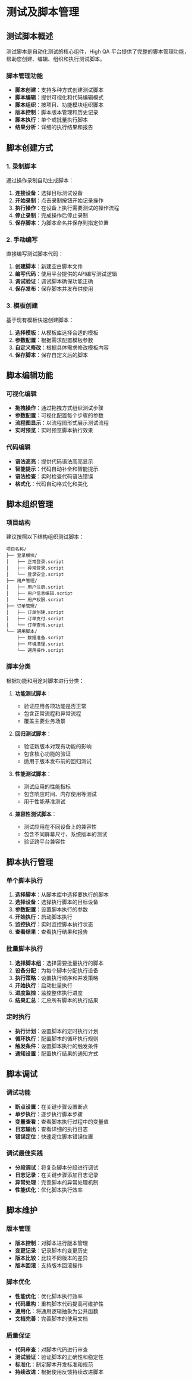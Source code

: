 # 测试及脚本管理

## 测试脚本概述

测试脚本是自动化测试的核心组件，High QA 平台提供了完整的脚本管理功能，帮助您创建、编辑、组织和执行测试脚本。

### 脚本管理功能

- **脚本创建**：支持多种方式创建测试脚本
- **脚本编辑**：提供可视化和代码编辑模式
- **脚本组织**：按项目、功能模块组织脚本
- **版本控制**：脚本版本管理和历史记录
- **脚本执行**：单个或批量执行脚本
- **结果分析**：详细的执行结果和报告

## 脚本创建方式

### 1. 录制脚本

通过操作录制自动生成脚本：

1. **连接设备**：选择目标测试设备
2. **开始录制**：点击录制按钮开始记录操作
3. **执行操作**：在设备上执行需要测试的操作流程
4. **停止录制**：完成操作后停止录制
5. **保存脚本**：为脚本命名并保存到指定位置

### 2. 手动编写

直接编写测试脚本代码：

1. **创建脚本**：新建空白脚本文件
2. **编写代码**：使用平台提供的API编写测试逻辑
3. **调试验证**：调试脚本确保功能正确
4. **保存发布**：保存脚本并发布供使用

### 3. 模板创建

基于现有模板快速创建脚本：

1. **选择模板**：从模板库选择合适的模板
2. **参数配置**：根据需求配置模板参数
3. **自定义修改**：根据具体需求修改模板内容
4. **保存脚本**：保存自定义后的脚本

## 脚本编辑功能

### 可视化编辑

- **拖拽操作**：通过拖拽方式组织测试步骤
- **参数配置**：可视化配置每个步骤的参数
- **流程图显示**：以流程图形式展示测试流程
- **实时预览**：实时预览脚本执行效果

### 代码编辑

- **语法高亮**：提供代码语法高亮显示
- **智能提示**：代码自动补全和智能提示
- **语法检查**：实时检查代码语法错误
- **格式化**：代码自动格式化和美化

## 脚本组织管理

### 项目结构

建议按照以下结构组织测试脚本：

```
项目名称/
├── 登录模块/
│   ├── 正常登录.script
│   ├── 异常登录.script
│   └── 登录安全.script
├── 用户管理/
│   ├── 用户注册.script
│   ├── 用户信息编辑.script
│   └── 用户权限.script
├── 订单管理/
│   ├── 订单创建.script
│   ├── 订单支付.script
│   └── 订单查询.script
└── 通用脚本/
    ├── 数据准备.script
    ├── 环境清理.script
    └── 通用操作.script
```

### 脚本分类

根据功能和用途对脚本进行分类：

1. **功能测试脚本**：
   - 验证应用各项功能是否正常
   - 包含正常流程和异常流程
   - 覆盖主要业务场景

2. **回归测试脚本**：
   - 验证新版本对现有功能的影响
   - 包含核心功能的验证
   - 适用于版本发布前的回归测试

3. **性能测试脚本**：
   - 测试应用的性能指标
   - 包含响应时间、内存使用等测试
   - 用于性能基准测试

4. **兼容性测试脚本**：
   - 测试应用在不同设备上的兼容性
   - 包含不同屏幕尺寸、系统版本的测试
   - 验证跨平台兼容性

## 脚本执行管理

### 单个脚本执行

1. **选择脚本**：从脚本库中选择要执行的脚本
2. **选择设备**：选择执行脚本的目标设备
3. **参数配置**：设置脚本执行的参数
4. **开始执行**：启动脚本执行
5. **监控执行**：实时监控脚本执行状态
6. **查看结果**：查看执行结果和报告

### 批量脚本执行

1. **选择脚本组**：选择需要批量执行的脚本
2. **设备分配**：为每个脚本分配执行设备
3. **执行策略**：设置执行顺序和并发策略
4. **开始执行**：启动批量执行
5. **进度监控**：监控整体执行进度
6. **结果汇总**：汇总所有脚本的执行结果

### 定时执行

- **执行计划**：设置脚本的定时执行计划
- **循环执行**：配置脚本的循环执行规则
- **触发条件**：设置脚本执行的触发条件
- **通知设置**：配置执行结果的通知方式

## 脚本调试

### 调试功能

- **断点设置**：在关键步骤设置断点
- **单步执行**：逐步执行脚本步骤
- **变量查看**：查看脚本执行过程中的变量值
- **日志输出**：查看详细的执行日志
- **错误定位**：快速定位脚本错误位置

### 调试最佳实践

- **分段调试**：将复杂脚本分段进行调试
- **日志记录**：在关键步骤添加日志记录
- **异常处理**：完善脚本的异常处理机制
- **性能优化**：优化脚本执行效率

## 脚本维护

### 版本管理

- **版本控制**：对脚本进行版本管理
- **变更记录**：记录脚本的变更历史
- **版本比较**：比较不同版本的差异
- **版本回滚**：支持版本回滚操作

### 脚本优化

- **性能优化**：优化脚本执行效率
- **代码重构**：重构脚本代码提高可维护性
- **通用化**：将通用逻辑抽象为公共函数
- **文档完善**：完善脚本的使用文档

### 质量保证

- **代码审查**：对脚本代码进行审查
- **测试验证**：验证脚本的正确性和稳定性
- **标准化**：制定脚本开发标准和规范
- **持续改进**：根据使用反馈持续改进脚本 